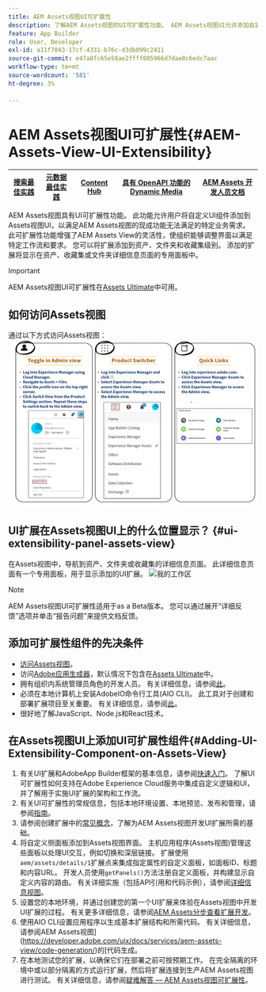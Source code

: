 ```yaml
---
title: AEM Assets视图UI可扩展性
description: 了解AEM Assets视图的UI可扩展性功能。 AEM Assets视图UI允许添加自定义UI组件以满足特定业务需求。
feature: App Builder
role: User, Developer
exl-id: a11f7043-17cf-4331-b76c-d3db099c2411
source-git-commit: e47a8fc65e58ae2ffff805966d7dae8c6edc7aac
workflow-type: tm+mt
source-wordcount: '581'
ht-degree: 3%

---
```


# AEM Assets视图UI可扩展性{#AEM-Assets-View-UI-Extensibility}

| [搜索最佳实践](/help/assets/search-best-practices.md) | [元数据最佳实践](/help/assets/metadata-best-practices.md) | [Content Hub](/help/assets/product-overview.md) | [具有 OpenAPI 功能的 Dynamic Media](/help/assets/dynamic-media-open-apis-overview.md) | [AEM Assets 开发人员文档](https://developer.adobe.com/experience-cloud/experience-manager-apis/) |
| ------------- | --------------------------- |---------|----|-----|

AEM Assets视图具有UI可扩展性功能。 此功能允许用户将自定义UI组件添加到Assets视图UI，以满足AEM Assets视图的现成功能无法满足的特定业务需求。 此可扩展性功能增强了AEM Assets View的灵活性，使组织能够调整界面以满足特定工作流和要求。
您可以将扩展添加到资产、文件夹和收藏集级别。 添加的扩展将显示在资产、收藏集或文件夹详细信息页面的专用面板中。

>[!IMPORTANT]
> AEM Assets视图UI可扩展性在[Assets Ultimate](/help/assets/assets-ultimate-overview.md)中可用。

## <a id="1"></a>如何访问Assets视图

通过以下方式访问Assets视图：
![access-assets-view-ui](/help/assets/assets/access-assets-view.jpg)

## UI扩展在Assets视图UI上的什么位置显示？ {#ui-extensibility-panel-assets-view}

在Assets视图中，导航到资产、文件夹或收藏集的详细信息页面。 此详细信息页面有一个专用面板，用于显示添加的UI扩展。
![我的工作区](/help/assets/assets/my-workspace-assets-view3.png)

>[!NOTE]
>
> AEM Assets视图UI可扩展性适用于as a Beta版本。 您可以通过展开“详细反馈”选项并单击“报告问题”来提供文档反馈。

## 添加可扩展性组件的先决条件

* [访问Assets视图](#1)。
* 访问[Adobe应用生成器](https://developer.adobe.com/app-builder/docs/overview/)，默认情况下包含在[Assets Ultimate](/help/assets/assets-ultimate-overview.md)中。
* 拥有组织内系统管理员角色的开发人员。 有关详细信息，请参阅[此](https://developer.adobe.com/uix/docs/guides/get-access/)。
* 必须在本地计算机上安装AdobeIO命令行工具(AIO CLI)。 此工具对于创建和部署扩展项目至关重要。 有关详细信息，请参阅[此](https://developer.adobe.com/app-builder/docs/getting_started/#local-environment-set-up)。
* 很好地了解JavaScript、Node.js和React技术。

## 在Assets视图UI上添加UI可扩展性组件{#Adding-UI-Extensibility-Component-on-Assets-View}

1. 有关UI扩展和AdobeApp Builder框架的基本信息，请参阅[快速入门](https://developer.adobe.com/uix/docs/getting-started/)。 了解UI可扩展性如何支持在Adobe Experience Cloud服务中集成自定义逻辑和UI，并了解用于实施UI扩展的架构和工作流。
1. 有关UI可扩展性的常规信息，包括本地环境设置、本地预览、发布和管理，请参阅[指南](https://developer.adobe.com/uix/docs/guides/)。
1. 请参阅创建扩展中的[常见概念](https://developer.adobe.com/uix/docs/services/aem-assets-view/api/commons/)，了解为AEM Assets视图开发UI扩展所需的基础。
1. 将自定义侧面板添加到Assets视图界面。 主机应用程序(Assets视图)管理这些面板以处理UI交互，例如切换和深层链接。 扩展使用`aem/assets/details/1`扩展点来集成指定属性的自定义面板，如面板ID、标题和内容URL。 开发人员使用`getPanels()`方法注册自定义面板，并构建显示自定义内容的路由。 有关详细实施（包括API引用和代码示例），请参阅[详细信息视图](https://developer.adobe.com/uix/docs/services/aem-assets-view/api/details-view/)。
1. 设置您的本地环境，并通过创建您的第一个UI扩展来体验在Assets视图中开发UI扩展的过程。 有关更多详细信息，请参阅[AEM Assets分步查看扩展开发](https://developer.adobe.com/uix/docs/services/aem-assets-view/extension-development/)。
1. 使用AIO CLI设置应用程序以生成基本扩展结构和所需代码。 有关详细信息，请参阅AEM Assets视图](https://developer.adobe.com/uix/docs/services/aem-assets-view/code-generation/)的[代码生成。
1. 在本地测试您的扩展，以确保它们在部署之前可按预期工作。 在完全隔离的环境中或以部分隔离的方式运行扩展，然后将扩展连接到生产AEM Assets视图进行测试。 有关详细信息，请参阅[疑难解答 — AEM Assets视图可扩展性](https://developer.adobe.com/uix/docs/services/aem-assets-view/debug/)。
